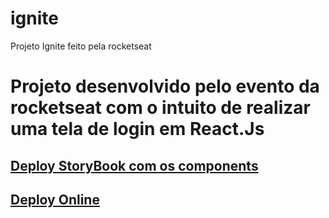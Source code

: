 # ignite
Projeto Ignite feito pela rocketseat
<h1>Projeto desenvolvido pelo evento da rocketseat com o intuito de realizar uma tela de login em React.Js </h1>
<h2><a href="https://hobyn.github.io/ignite/"> Deploy StoryBook com os components </a>
<h2><a href="https://playful-froyo-4a9a03.netlify.app/"> Deploy Online </a>
